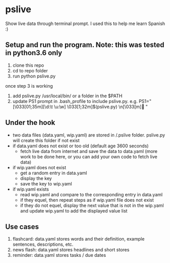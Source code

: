 # pslive
Show live data through terminal prompt. I used this to help me learn Spanish :)

## Setup and run the program. Note: this was tested in python3.6 only
1. clone this repo
2. cd to repo folder
3. run python pslive.py

once step 3 is working
1. add pslive.py /usr/local/bin/ or a folder in the $PATH
2. update PS1 prompt in .bash_profile to include pslive.py. e.g.
PS1="\[\033[01;35m\][\d:\t \u:\w] \033[1;32m\]\$(pslive.py) \n\[\033[m\]🍺  "

## Under the hook
* two data files (data.yaml, wip.yaml) are stored in <HOME DIR>/.pslive folder. pslive.py will create this folder if not exist
* if data.yaml does not exist or too old (default age 3600 seconds)
  - fetch live data from internet and save the data to data.yaml (more work to be done here, or you can add your own code to fetch live data)
* if wip.yaml does not exist
  - get a random entry in data.yaml
  - display the key
  - save the key to wip.yaml
* if wip.yaml exists
  - read wip.yaml and compare to the corresponding entry in data.yaml
  - if they equel, then repeat steps as if wip.yaml file does not exist
  - if they do not equel, display the next value that is not in the wip.yaml and update wip.yaml to add the displayed value list

## Use cases
1. flashcard: data.yaml stores words and their definition, example sentences, descriptions, etc.
2. news flash: data.yaml stores headlines and short stores
3. reminder: data.yaml stores tasks / due dates
